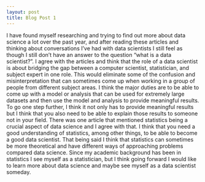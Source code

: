 ```yaml
---
layout: post
title: Blog Post 1
---
```


I have found myself researching and trying to find out more about data science a lot over the past year, and after reading these articles and thinking about conversations I’ve had with data scientists I still feel as though I still don’t have an answer to the question “what is a data scientist?”.  I agree with the articles and think that the role of a data scientist is about bridging the gap between a computer scientist, statistician, and subject expert in one role. This would eliminate some of the confusion and misinterpretation that can sometimes come up when working in a group of people from different subject areas. I think the major duties are to be able to come up with a model or analysis that can be used for extremely large datasets and then use the model and analysis to provide meaningful results. To go one step further, I think it not only has to provide meaningful results but I think that you also need to be able to explain those results to someone not in your field. There was one article that mentioned statistics being a crucial aspect of data science and I agree with that. I think that you need a good understanding of statistics, among other things, to be able to become a good data scientist. That being said I think that statistics can sometimes be more theoretical and have different ways of approaching problems compared data science. Since my academic background has been in statistics I see myself as a statistician, but I think going forward I would like to learn more about data science and maybe see myself as a data scientist someday. 

